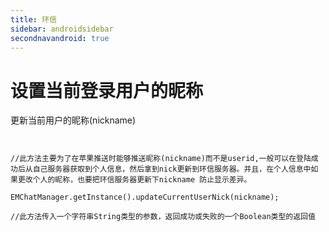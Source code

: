 ```yaml
---
title: 环信
sidebar: androidsidebar
secondnavandroid: true
---
```


# 设置当前登录用户的昵称

更新当前用户的昵称(nickname)

<pre class="hll"><code class="language-java">

//此方法主要为了在苹果推送时能够推送昵称(nickname)而不是userid,一般可以在登陆成功后从自己服务器获取到个人信息，然后拿到nick更新到环信服务器。并且，在个人信息中如果更改个人的昵称，也要把环信服务器更新下nickname 防止显示差异。

EMChatManager.getInstance().updateCurrentUserNick(nickname);

//此方法传入一个字符串String类型的参数，返回成功或失败的一个Boolean类型的返回值

</code></pre>
									




